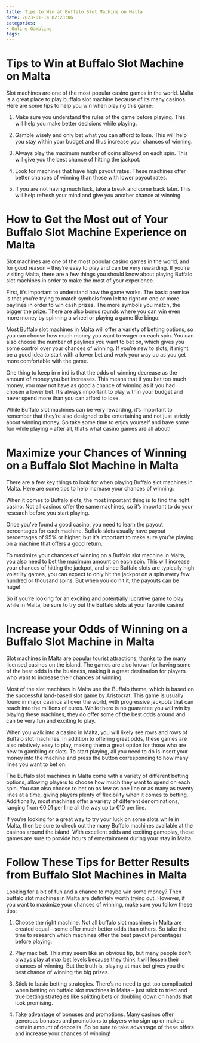 ```yaml
---
title: Tips to Win at Buffalo Slot Machine on Malta 
date: 2023-01-14 02:23:06
categories:
- Online Gambling
tags:
---
```



#  Tips to Win at Buffalo Slot Machine on Malta 

Slot machines are one of the most popular casino games in the world. Malta is a great place to play buffalo slot machine because of its many casinos. Here are some tips to help you win when playing this game:

1. Make sure you understand the rules of the game before playing. This will help you make better decisions while playing.

2. Gamble wisely and only bet what you can afford to lose. This will help you stay within your budget and thus increase your chances of winning.

3. Always play the maximum number of coins allowed on each spin. This will give you the best chance of hitting the jackpot.

4. Look for machines that have high payout rates. These machines offer better chances of winning than those with lower payout rates.

5. If you are not having much luck, take a break and come back later. This will help refresh your mind and give you another chance at winning.

#  How to Get the Most out of Your Buffalo Slot Machine Experience on Malta 

Slot machines are one of the most popular casino games in the world, and for good reason – they’re easy to play and can be very rewarding. If you’re visiting Malta, there are a few things you should know about playing Buffalo slot machines in order to make the most of your experience.

First, it’s important to understand how the game works. The basic premise is that you’re trying to match symbols from left to right on one or more paylines in order to win cash prizes. The more symbols you match, the bigger the prize. There are also bonus rounds where you can win even more money by spinning a wheel or playing a game like bingo.

Most Buffalo slot machines in Malta will offer a variety of betting options, so you can choose how much money you want to wager on each spin. You can also choose the number of paylines you want to bet on, which gives you some control over your chances of winning. If you’re new to slots, it might be a good idea to start with a lower bet and work your way up as you get more comfortable with the game.

One thing to keep in mind is that the odds of winning decrease as the amount of money you bet increases. This means that if you bet too much money, you may not have as good a chance of winning as if you had chosen a lower bet. It’s always important to play within your budget and never spend more than you can afford to lose.

While Buffalo slot machines can be very rewarding, it’s important to remember that they’re also designed to be entertaining and not just strictly about winning money. So take some time to enjoy yourself and have some fun while playing – after all, that’s what casino games are all about!

#  Maximize your Chances of Winning on a Buffalo Slot Machine in Malta 

There are a few key things to look for when playing Buffalo slot machines in Malta. Here are some tips to help increase your chances of winning:

When it comes to Buffalo slots, the most important thing is to find the right casino. Not all casinos offer the same machines, so it’s important to do your research before you start playing. 

Once you’ve found a good casino, you need to learn the payout percentages for each machine. Buffalo slots usually have payout percentages of 95% or higher, but it’s important to make sure you’re playing on a machine that offers a good return. 

To maximize your chances of winning on a Buffalo slot machine in Malta, you also need to bet the maximum amount on each spin. This will increase your chances of hitting the jackpot, and since Buffalo slots are typically high volatility games, you can expect to only hit the jackpot on a spin every few hundred or thousand spins. But when you do hit it, the payouts can be huge! 

So if you’re looking for an exciting and potentially lucrative game to play while in Malta, be sure to try out the Buffalo slots at your favorite casino!

#  Increase your Odds of Winning on a Buffalo Slot Machine in Malta 

Slot machines in Malta are popular tourist attractions, thanks to the many licensed casinos on the island. The games are also known for having some of the best odds in the business, making it a great destination for players who want to increase their chances of winning.

Most of the slot machines in Malta use the Buffalo theme, which is based on the successful land-based slot game by Aristocrat. This game is usually found in major casinos all over the world, with progressive jackpots that can reach into the millions of euros. While there is no guarantee you will win by playing these machines, they do offer some of the best odds around and can be very fun and exciting to play.

When you walk into a casino in Malta, you will likely see rows and rows of Buffalo slot machines. In addition to offering great odds, these games are also relatively easy to play, making them a great option for those who are new to gambling or slots. To start playing, all you need to do is insert your money into the machine and press the button corresponding to how many lines you want to bet on.

The Buffalo slot machines in Malta come with a variety of different betting options, allowing players to choose how much they want to spend on each spin. You can also choose to bet on as few as one line or as many as twenty lines at a time, giving players plenty of flexibility when it comes to betting. Additionally, most machines offer a variety of different denominations, ranging from €0.01 per line all the way up to €10 per line.

If you’re looking for a great way to try your luck on some slots while in Malta, then be sure to check out the many Buffalo machines available at the casinos around the island. With excellent odds and exciting gameplay, these games are sure to provide hours of entertainment during your stay in Malta.

#  Follow These Tips for Better Results from Buffalo Slot Machines in Malta

Looking for a bit of fun and a chance to maybe win some money? Then buffalo slot machines in Malta are definitely worth trying out. However, if you want to maximize your chances of winning, make sure you follow these tips:

1. Choose the right machine. Not all buffalo slot machines in Malta are created equal – some offer much better odds than others. So take the time to research which machines offer the best payout percentages before playing.

2. Play max bet. This may seem like an obvious tip, but many people don’t always play at max bet levels because they think it will lessen their chances of winning. But the truth is, playing at max bet gives you the best chance of winning the big prizes.

3. Stick to basic betting strategies. There’s no need to get too complicated when betting on buffalo slot machines in Malta – just stick to tried and true betting strategies like splitting bets or doubling down on hands that look promising.

4. Take advantage of bonuses and promotions. Many casinos offer generous bonuses and promotions to players who sign up or make a certain amount of deposits. So be sure to take advantage of these offers and increase your chances of winning!
